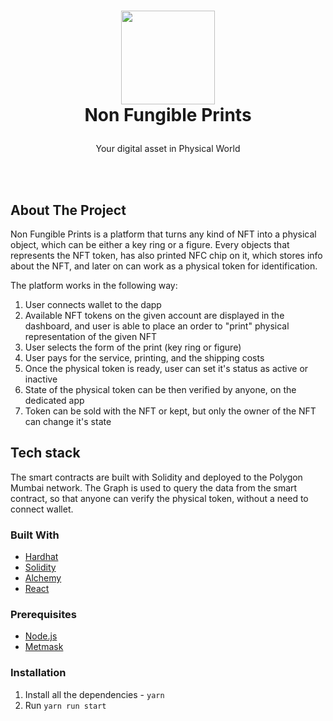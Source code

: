 <h1>
<p align="center">
<img src="https://avatars.githubusercontent.com/u/112724665?s=200&v=4" width="150" height="150">
  <br>Non Fungible Prints
</h1>
  <p align="center">
    Your digital asset in Physical World
    <br />
    </p>
</p>
</br>
</br>

## About The Project

Non Fungible Prints is a platform that turns any kind of NFT into a physical object, which can be either a key ring or a figure. Every objects that represents the NFT token, has also printed NFC chip on it, which stores info about the NFT, and later on can work as a physical token for identification.

The platform works in the following way:

1. User connects wallet to the dapp
2. Available NFT tokens on the given account are displayed in the dashboard, and user is able to place an order to "print" physical representation of the given NFT
3. User selects the form of the print (key ring or figure)
4. User pays for the service, printing, and the shipping costs
5. Once the physical token is ready, user can set it's status as active or inactive
6. State of the physical token can be then verified by anyone, on the dedicated app
7. Token can be sold with the NFT or kept, but only the owner of the NFT can change it's state
## Tech stack

The smart contracts are built with Solidity and deployed to the Polygon Mumbai network. The Graph is used to query the data from the smart contract, so that anyone can verify the physical token, without a need to connect wallet.

### Built With

- [Hardhat](https://hardhat.org/)
- [Solidity](https://docs.soliditylang.org/en/v0.8.11/)
- [Alchemy](https://www.alchemy.com/)
- [React](https://reactjs.org/)

### Prerequisites

- [Node.js](https://nodejs.org/en/download/)
- [Metmask](https://metamask.io/)

### Installation

1. Install all the dependencies - `yarn`
2. Run `yarn run start`